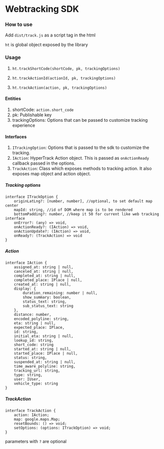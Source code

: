 # Webtracking SDK

### How to use
Add `dist/track.js` as a script tag in the html

`ht` is global object exposed by the library

### Usage

1. `ht.trackShortCode(shortCode, pk, trackingOptions)`

2. `ht.trackActionId(actionId, pk, trackingOptions)`

3. `ht.trackAction(action, pk, trackingOptions)`

#### Entities

1. shortCode: `action.short_code`
2. pk: Publishable key
3. trackingOptions: Options that can be passed to customize tracking experience

#### Interfaces

1. `ITrackingOption`: Options that is passed to the sdk to customize the tracking.
2. `IAction`: HyperTrack Action object. This is passed as `onActionReady` callback passed in the options.
3. `TrackAction`: Class which exposes methods to tracking action. It also exposes map object and action object.

##### Tracking options

```
interface ITrackOption {
    originLatLng?: [number, number], //optional, to set default map center
    mapId: string, //id of DOM where map is to be rendered
    bottomPadding?: number, //keep it 50 for current like web tracking interface
    onError?: (any) => void,
    onActionReady?: (IAction) => void,
    onActionUpdate?: (IAction) => void,
    onReady?: (TrackAction) => void
}
```

##### Action

```
interface IAction {
    assigned_at: string | null,
    canceled_at: string | null,
    completed_at: string | null,
    completed_place: IPlace | null,
    created_at: string | null,
    display: {
        duration_remaining: number | null,
        show_summary: boolean,
        status_text: string,
        sub_status_text: string
    },
    distance: number,
    encoded_polyline: string,
    eta: string | null,
    expected_place: IPlace,
    id: string,
    initial_eta: string | null,
    lookup_id: string,
    short_code: string
    started_at: string | null,
    started_place: IPlace | null,
    status: string,
    suspended_at: string | null,
    time_aware_polyline: string,
    tracking_url: string,
    type: string,
    user: IUser,
    vehicle_type: string
}
```

##### TrackAction

```
interface TrackAction {
    action: IAction;
    map: google.maps.Map;
    resetBounds: () => void;
    setOptions: (options: ITrackOption) => void;
}
```

parameters with `?` are optional

